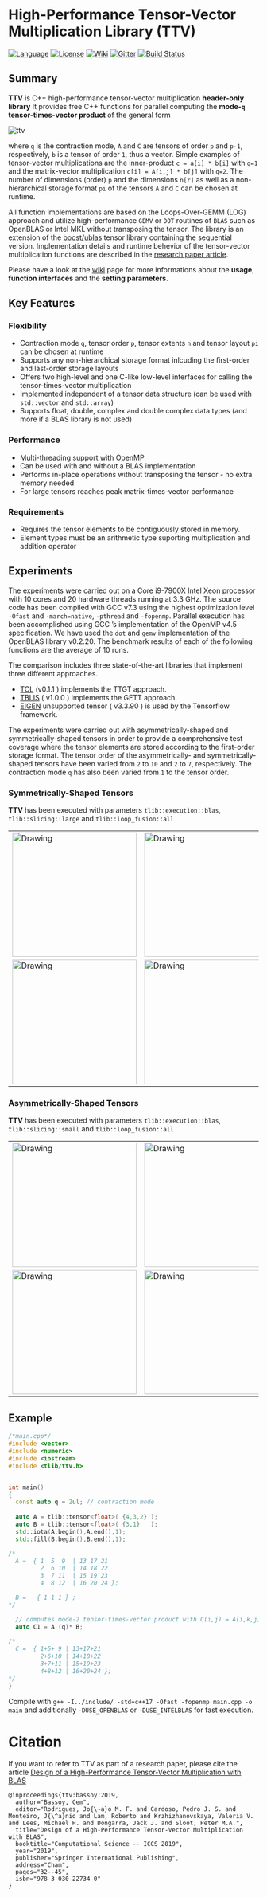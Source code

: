 High-Performance Tensor-Vector Multiplication Library (TTV)
=====
[![Language](https://img.shields.io/badge/C%2B%2B-17-blue.svg)](https://en.wikipedia.org/wiki/C%2B%2B#Standardization)
[![License](https://img.shields.io/badge/license-GPL-blue.svg)](https://github.com/bassoy/ttv/blob/master/LICENSE)
[![Wiki](https://img.shields.io/badge/ttv-wiki-blue.svg)](https://github.com/bassoy/ttv/wiki)
[![Gitter](https://img.shields.io/badge/ttv-chat%20on%20gitter-4eb899.svg)](https://gitter.im/bassoy)
[![Build Status](https://travis-ci.org/bassoy/ttv.svg?branch=master)](https://travis-ci.org/bassoy/ttv)

## Summary
**TTV** is C++ high-performance tensor-vector multiplication **header-only library**
It provides free C++ functions for parallel computing the **mode-`q` tensor-times-vector product** of the general form

![ttv](https://github.com/bassoy/ttv/blob/master/misc/equation.png)

where `q` is the contraction mode, `A` and `C` are tensors of order `p` and `p-1`, respectively, `b` is a tensor of order `1`, thus a vector.
Simple examples of tensor-vector multiplications are the inner-product `c = a[i] * b[i]` with `q=1` and the matrix-vector multiplication `c[i] = A[i,j] * b[j]` with `q=2`.
The number of dimensions (order) `p` and the dimensions `n[r]` as well as a non-hierarchical storage format `pi` of the tensors `A` and `C` can be chosen at runtime.

All function implementations are based on the Loops-Over-GEMM (LOG) approach and utilize high-performance `GEMV` or `DOT` routines of `BLAS` such as OpenBLAS or Intel MKL without transposing the tensor.
The library is an extension of the [boost/ublas](https://github.com/boostorg/ublas) tensor library containing the sequential version. Implementation details and runtime behevior of the tensor-vector multiplication functions are described in the [research paper article](https://link.springer.com/chapter/10.1007/978-3-030-22734-0_3).

Please have a look at the [wiki](https://github.com/bassoy/ttv/wiki) page for more informations about the **usage**, **function interfaces** and the **setting parameters**.

## Key Features

### Flexibility
* Contraction mode `q`, tensor order `p`, tensor extents `n` and tensor layout `pi` can be chosen at runtime
* Supports any non-hierarchical storage format inlcuding the first-order and last-order storage layouts
* Offers two high-level and one C-like low-level interfaces for calling the tensor-times-vector multiplication
* Implemented independent of a tensor data structure (can be used with `std::vector` and `std::array`)
* Supports float, double, complex and double complex data types (and more if a BLAS library is not used)

### Performance
* Multi-threading support with OpenMP
* Can be used with and without a BLAS implementation
* Performs in-place operations without transposing the tensor - no extra memory needed
* For large tensors reaches peak matrix-times-vector performance

### Requirements
* Requires the tensor elements to be contiguously stored in memory.
* Element types must be an arithmetic type suporting multiplication and addition operator

## Experiments

The experiments were carried out on a Core i9-7900X Intel Xeon processor with 10 cores and 20 hardware threads running at 3.3 GHz.
The source code has been compiled with GCC v7.3 using the highest optimization level `-Ofast` and `-march=native`, `-pthread` and `-fopenmp`. 
Parallel execution has been accomplished using GCC ’s implementation of the OpenMP v4.5 specification. 
We have used the `dot` and `gemv` implementation of the OpenBLAS library v0.2.20. 
The benchmark results of each of the following functions are the average of 10 runs.

The comparison includes three state-of-the-art libraries that implement three different approaches. 
* [TCL](https://github.com/springer13/tcl) (v0.1.1 ) implements the TTGT approach. 
* [TBLIS](https://github.com/devinamatthews/tblis) ( v1.0.0 ) implements the GETT approach.
* [EIGEN](https://bitbucket.org/eigen/eigen/src/default/) unsupported tensor ( v3.3.90 ) is used by the Tensorflow framework.

The experiments were carried out with asymmetrically-shaped and symmetrically-shaped tensors in order to provide a comprehensive test coverage where
the tensor elements are stored according to the first-order storage format.
The tensor order of the asymmetrically- and symmetrically-shaped tensors have been varied from `2` to `10` and `2` to `7`, respectively.
The contraction mode `q` has also been varied from `1` to the tensor order.

### Symmetrically-Shaped Tensors

**TTV** has been executed with parameters `tlib::execution::blas`, `tlib::slicing::large` and `tlib::loop_fusion::all`

<table>
<tr>
<td><img src="https://github.com/bassoy/ttv/blob/master/misc/symmetric_throughput_single_precision.png" alt="Drawing" style="width: 250px;"/> </td>
<td><img src="https://github.com/bassoy/ttv/blob/master/misc/symmetric_speedup_single_precision.png" alt="Drawing" style="width: 250px;"/> </td>
</tr>
<tr> 
<td> <img src="https://github.com/bassoy/ttv/blob/master/misc/symmetric_throughput_double_precision.png" alt="Drawing" style="width: 250px;"/> </td>
<td> <img src="https://github.com/bassoy/ttv/blob/master/misc/symmetric_speedup_double_precision.png" alt="Drawing" style="width: 250px;"/> </td>
</tr>
</table>

### Asymmetrically-Shaped Tensors

**TTV** has been executed with parameters `tlib::execution::blas`, `tlib::slicing::small` and `tlib::loop_fusion::all`

<table>
<tr>
<td><img src="https://github.com/bassoy/ttv/blob/master/misc/nonsymmetric_throughput_single_precision.png" alt="Drawing" style="width: 250px;"/> </td>
<td><img src="https://github.com/bassoy/ttv/blob/master/misc/nonsymmetric_speedup_single_precision.png" alt="Drawing" style="width: 250px;"/> </td>
</tr>
<tr> 
<td> <img src="https://github.com/bassoy/ttv/blob/master/misc/nonsymmetric_throughput_double_precision.png" alt="Drawing" style="width: 250px;"/> </td>
<td> <img src="https://github.com/bassoy/ttv/blob/master/misc/nonsymmetric_speedup_double_precision.png" alt="Drawing" style="width: 250px;"/> </td>
</tr>
</table>



## Example 
```cpp
/*main.cpp*/
#include <vector>
#include <numeric>
#include <iostream>
#include <tlib/ttv.h>


int main()
{
  const auto q = 2ul; // contraction mode
  
  auto A = tlib::tensor<float>( {4,3,2} ); 
  auto B = tlib::tensor<float>( {3,1}   );
  std::iota(A.begin(),A.end(),1);
  std::fill(B.begin(),B.end(),1);

/*
  A =  { 1  5  9  | 13 17 21
         2  6 10  | 14 18 22
         3  7 11  | 15 19 23
         4  8 12  | 16 20 24 };

  B =   { 1 1 1 } ;
*/

  // computes mode-2 tensor-times-vector product with C(i,j) = A(i,k,j) * B(k)
  auto C1 = A (q)* B; 
  
/*
  C =  { 1+5+ 9 | 13+17+21
         2+6+10 | 14+18+22
         3+7+11 | 15+19+23
         4+8+12 | 16+20+24 };
*/
}
```
Compile with `g++ -I../include/ -std=c++17 -Ofast -fopenmp main.cpp -o main` and additionally `-DUSE_OPENBLAS` or `-DUSE_INTELBLAS`  for fast execution.

# Citation

If you want to refer to TTV as part of a research paper, please cite the article [Design of a High-Performance Tensor-Vector Multiplication with BLAS](https://link.springer.com/chapter/10.1007/978-3-030-22734-0_3)

```
@inproceedings{ttv:bassoy:2019,
  author="Bassoy, Cem",
  editor="Rodrigues, Jo{\~a}o M. F. and Cardoso, Pedro J. S. and Monteiro, J{\^a}nio and Lam, Roberto and Krzhizhanovskaya, Valeria V. and Lees, Michael H. and Dongarra, Jack J. and Sloot, Peter M.A.",
  title="Design of a High-Performance Tensor-Vector Multiplication with BLAS",
  booktitle="Computational Science -- ICCS 2019",
  year="2019",
  publisher="Springer International Publishing",
  address="Cham",
  pages="32--45",
  isbn="978-3-030-22734-0"
}
``` 


